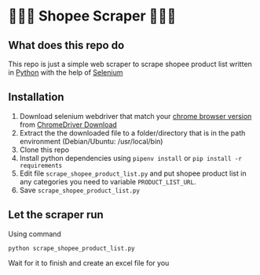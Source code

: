 # 🎉🎉🎉 Shopee Scraper 🎉🎉🎉

## What does this repo do
This repo is just a simple web scraper to scrape shopee product list written in [Python]([https://](https://www.python.org/)) with the help of [Selenium](https://www.selenium.dev/)

## Installation
1. Download selenium webdriver that match your [chrome browser version](chrome://version/) from [ChromeDriver Download](https://chromedriver.storage.googleapis.com/index.html)
2. Extract the the downloaded file to a folder/directory that is in the path environment (Debian/Ubuntu: /usr/local/bin)
3. Clone this repo
4. Install python dependencies using ```pipenv install``` or ```pip install -r requirements```
5. Edit file ```scrape_shopee_product_list.py``` and put shopee product list in any categories you need to variable ```PRODUCT_LIST_URL```.
6. Save ```scrape_shopee_product_list.py```


## Let the scraper run
Using command
```
python scrape_shopee_product_list.py
```
Wait for it to finish and create an excel file for you


